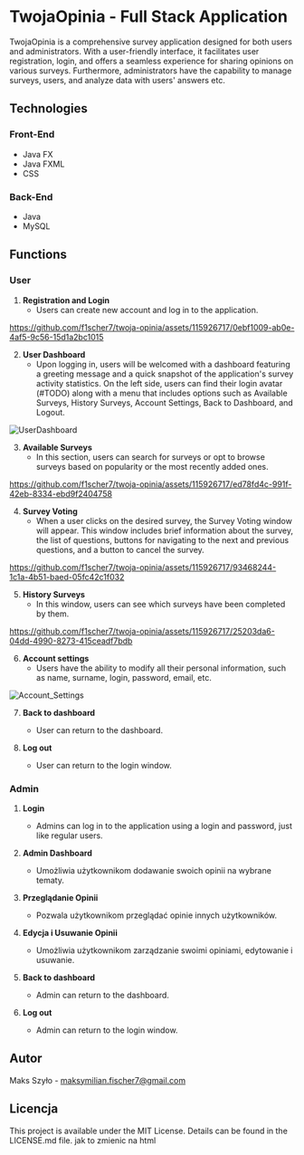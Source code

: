 # TwojaOpinia - Full Stack Application

TwojaOpinia is a comprehensive survey application designed for both users and administrators. With a user-friendly interface, it facilitates user registration, login, and offers a seamless experience for sharing opinions on various surveys. Furthermore, administrators have the capability to manage surveys, users, and analyze data with users' answers etc.

## Technologies

### Front-End
- Java FX
- Java FXML
- CSS

### Back-End
- Java
- MySQL

## Functions

### User

   1. **Registration and Login**
      - Users can create new account and log in to the application.

https://github.com/f1scher7/twoja-opinia/assets/115926717/0ebf1009-ab0e-4af5-9c56-15d1a2bc1015

   2. **User Dashboard**
      - Upon logging in, users will be welcomed with a dashboard featuring a greeting message and a quick snapshot of the application's survey activity statistics. On the left side, users can find their login avatar (#TODO) along with a menu that includes options such as Available Surveys, History Surveys, Account Settings, Back to Dashboard, and Logout.
   
   ![UserDashboard](https://github.com/f1scher7/twoja-opinia/assets/115926717/1ab4d415-7d51-4e9f-a7f9-6d85c1854768)

   3. **Available Surveys**
      - In this section, users can search for surveys or opt to browse surveys based on popularity or the most recently added ones.

https://github.com/f1scher7/twoja-opinia/assets/115926717/ed78fd4c-991f-42eb-8334-ebd9f2404758

   4. **Survey Voting**
      - When a user clicks on the desired survey, the Survey Voting window will appear. This window includes brief information about the survey, the list of questions, buttons for navigating to the next and previous questions, and a button to cancel the survey.

https://github.com/f1scher7/twoja-opinia/assets/115926717/93468244-1c1a-4b51-baed-05fc42c1f032
     
   5. **History Surveys**
      - In this window, users can see which surveys have been completed by them.
   
https://github.com/f1scher7/twoja-opinia/assets/115926717/25203da6-04dd-4990-8273-415ceadf7bdb

   6. **Account settings**
      - Users have the ability to modify all their personal information, such as name, surname, login, password, email, etc.
   
   ![Account_Settings](https://github.com/f1scher7/twoja-opinia/assets/115926717/4ac27f6b-f3af-47fd-8f7a-bc36649fb1be)

   7. **Back to dashboard**
      - User can return to the dashboard.
   
   8. **Log out**
      - User can return to the login window.


### Admin

   1. **Login**
      - Admins can log in to the application using a login and password, just like regular users.
   
   2. **Admin Dashboard**
      - Umożliwia użytkownikom dodawanie swoich opinii na wybrane tematy.
   
   3. **Przeglądanie Opinii**
      - Pozwala użytkownikom przeglądać opinie innych użytkowników.
   
   4. **Edycja i Usuwanie Opinii**
      - Umożliwia użytkownikom zarządzanie swoimi opiniami, edytowanie i usuwanie.
      
   7. **Back to dashboard**
      - Admin can return to the dashboard.
   
   8. **Log out**
      - Admin can return to the login window.
## Autor

Maks Szyło - maksymilian.fischer7@gmail.com

## Licencja

This project is available under the MIT License. Details can be found in the LICENSE.md file. jak to zmienic na html
